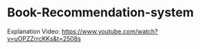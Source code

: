 # Book-Recommendation-system

Explanation Video: https://www.youtube.com/watch?v=uOPZZrrcKKs&t=2508s
